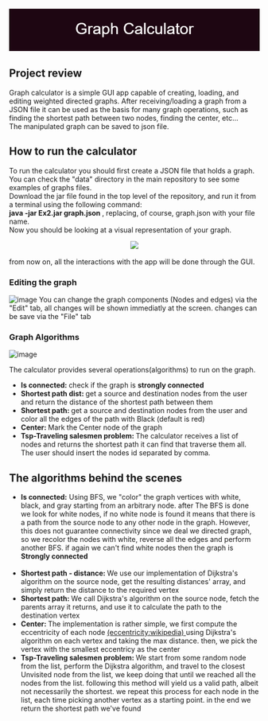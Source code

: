 <p align = "center"><img src = "https://github.com/noamv2/Directed-Graphs/blob/master/pics/Graph_Calculator%20(1).png">  </p>
<p>
<h2>  Project review</h2>
Graph calculator is a simple GUI app capable of creating, loading, and editing weighted directed graphs. After receiving/loading a graph from a JSON file it can be used as the basis for many graph operations, such as finding the shortest path between two nodes, finding the center, etc...<br>
The manipulated graph can be saved to json file.
</p>
<h2> How to run the calculator</h2>

<p>
To run the calculator you should first create a JSON file that holds a graph. You can check the "data" directory in the main repository to see some examples of graphs files.<br>
Download the jar file found in the top level of the repository, and run it from a terminal using the following command:<br><strong> java -jar Ex2.jar graph.json </strong>, replacing, of course, graph.json with your file name.<br>  
Now you should be looking at a visual representation of your graph.
  
<p align = "center"> <img src = "https://user-images.githubusercontent.com/74304423/145209052-ac8e5f0a-3205-4bb5-80eb-dc56a32618e1.jpg"> </p>
from now on, all the interactions with the app will be done through the GUI.
</p>

<h3>Editing the graph</h3>

![image](https://user-images.githubusercontent.com/74304423/145213867-65247f39-aa98-463a-8203-e546787c2710.png)
You can change the graph components (Nodes and edges) via the "Edit" tab, all changes will be shown immediatly at the screen.
changes can be save via the "File" tab

<h3>Graph Algorithms</h3>

  ![image](https://user-images.githubusercontent.com/74304423/145225953-fe86dfe1-3990-4652-b1d0-5e9c17a0e78e.png)

  
The calculator provides several operations(algorithms) to run on the graph.

<ul>
  <li><strong>Is connected: </strong> check if the graph is <strong>strongly connected</strong></li>
  <li><strong>Shortest path dist: </strong>get a source and destination nodes from the user and return the distance of the shortest path between them</li>
  <li><strong>Shortest path: </strong>get a source and destination nodes from the user and color all the edges of the path with Black (default is red)</li>
  <li><strong>Center: </strong>Mark the Center node of the graph</li>
  <li><strong>Tsp-Traveling salesmen problem: </strong>The calculator receives a list of nodes and returns the shortest path it can find that traverse them all. The user should insert the nodes id separated by comma.</li>
</ul>

<h2>The algorithms behind the scenes</h2>
 
 <ul>
  <li> <strong> Is connected:</strong> Using BFS, we "color" the graph vertices with white, black, and gray starting from an arbitrary node. after The BFS is done we look for white nodes, if no white node is found it means that there is a path from the source node to any other node in the graph. However, this does not guarantee connectivity since we deal we directed graph, so we recolor the nodes with white, reverse all the edges and perform another BFS. 
if again we can't find white nodes then the graph is <strong>Strongly connected</strong>  </li>
  <br>
  <li> <strong>Shortest path - distance: </strong> We use our implementation of Dijkstra's algorithm on the source node, get the resulting distances' array, and simply return the distance to the required vertex </li>
  <li> <strong>Shortest path: </strong>We call Dijkstra's algorithm on the source node, fetch the parents array it returns, and use it to calculate the path to the destination vertex </li>
  <li> <strong> Center: </strong>The implementation is rather simple, we first compute the eccentricity of each node <a href="https://en.wikipedia.org/wiki/Distance_(graph_theory)">(eccentricity:wikipedia) </a> using Dijkstra's algorithm on each vertex and taking the max distance. then, we  pick the vertex with the smallest eccentricy as the center</li>
  
  <li> <strong> Tsp-Traveling salesmen problem: </strong> We start from some random node from the list, perform the Dijkstra algorithm, and travel to the closest Unvisited node from the list, we keep doing that until we reached all the nodes from the list. following this method will yield us a valid path, albeit not necessarily the shortest. we repeat this process for each node in the list, each time picking another vertex as a starting point. in the end we return the shortest path we've found</li>
  
  </ul>
     


